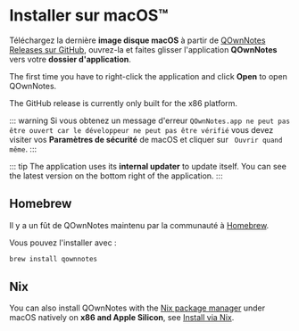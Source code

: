 # Installer sur macOS™

Téléchargez la dernière **image disque macOS** à partir de [QOwnNotes Releases sur GitHub](https://github.com/pbek/QOwnNotes/releases), ouvrez-la et faites glisser l'application **QOwnNotes** vers votre **dossier d'application**.

The first time you have to right-click the application and click **Open** to open QOwnNotes.

The GitHub release is currently only built for the x86 platform.

::: warning
Si vous obtenez un message d'erreur `QOwnNotes.app ne peut pas être ouvert car le développeur ne peut pas être vérifié` vous devez visiter vos **Paramètres de sécurité** de macOS et cliquer sur ` Ouvrir quand même`.
:::

::: tip
The application uses its **internal updater** to update itself. You can see the latest version on the bottom right of the application.
:::

## Homebrew

Il y a un fût de QOwnNotes maintenu par la communauté à [ Homebrew](https://formulae.brew.sh/cask/qownnotes).

Vous pouvez l'installer avec :

```bash
brew install qownnotes
```

## Nix

You can also install QOwnNotes with the [Nix package manager](https://wiki.nixos.org/wiki/Nix_package_manager) under macOS natively on **x86 and Apple Silicon**, see [Install via Nix](./nix.md).
